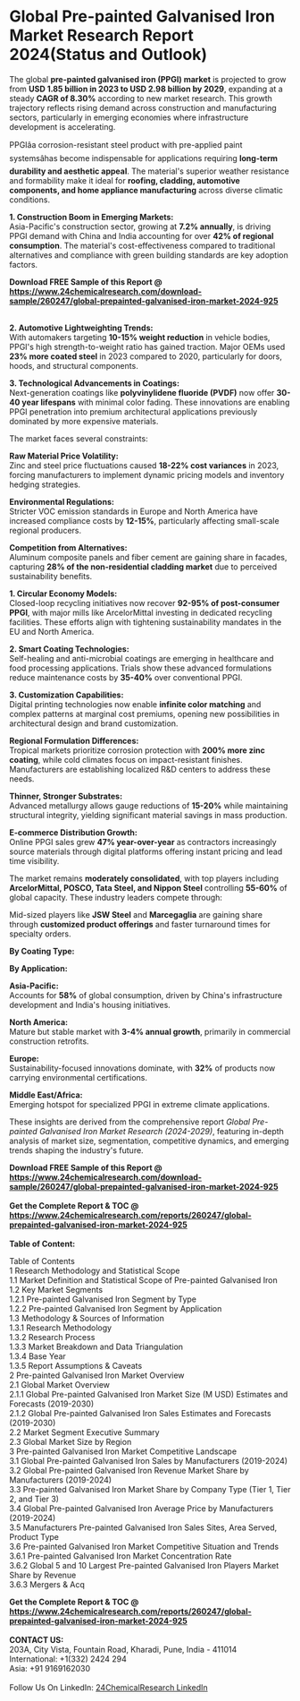 <h1>Global Pre-painted Galvanised Iron Market Research Report 2024(Status and Outlook)</h1><p>The global <strong>pre-painted galvanised iron (PPGI) market</strong> is projected to grow from <strong>USD 1.85 billion in 2023 to USD 2.98 billion by 2029</strong>, expanding at a steady <strong>CAGR of 8.30%</strong> according to new market research. This growth trajectory reflects rising demand across construction and manufacturing sectors, particularly in emerging economies where infrastructure development is accelerating.</p><p>PPGIâa corrosion-resistant steel product with pre-applied paint systemsâhas become indispensable for applications requiring <strong>long-term durability and aesthetic appeal</strong>. The material's superior weather resistance and formability make it ideal for <strong>roofing, cladding, automotive components, and home appliance manufacturing</strong> across diverse climatic conditions.</p><p><strong>1. Construction Boom in Emerging Markets:</strong><br>
Asia-Pacific's construction sector, growing at <strong>7.2% annually</strong>, is driving PPGI demand with China and India accounting for over <strong>42% of regional consumption</strong>. The material's cost-effectiveness compared to traditional alternatives and compliance with green building standards are key adoption factors.</p><div><b>Download FREE Sample of this Report @ 
            <a href="https://www.24chemicalresearch.com/download-sample/260247/global-prepainted-galvanised-iron-market-2024-925">
            https://www.24chemicalresearch.com/download-sample/260247/global-prepainted-galvanised-iron-market-2024-925</a></b></div><br><p><strong>2. Automotive Lightweighting Trends:</strong><br>
With automakers targeting <strong>10-15% weight reduction</strong> in vehicle bodies, PPGI's high strength-to-weight ratio has gained traction. Major OEMs used <strong>23% more coated steel</strong> in 2023 compared to 2020, particularly for doors, hoods, and structural components.</p><p><strong>3. Technological Advancements in Coatings:</strong><br>
Next-generation coatings like <strong>polyvinylidene fluoride (PVDF)</strong> now offer <strong>30-40 year lifespans</strong> with minimal color fading. These innovations are enabling PPGI penetration into premium architectural applications previously dominated by more expensive materials.</p><p>The market faces several constraints:</p><p><strong>Raw Material Price Volatility:</strong><br>
    Zinc and steel price fluctuations caused <strong>18-22% cost variances</strong> in 2023, forcing manufacturers to implement dynamic pricing models and inventory hedging strategies.</p><p><strong>Environmental Regulations:</strong><br>
    Stricter VOC emission standards in Europe and North America have increased compliance costs by <strong>12-15%</strong>, particularly affecting small-scale regional producers.</p><p><strong>Competition from Alternatives:</strong><br>
    Aluminum composite panels and fiber cement are gaining share in facades, capturing <strong>28% of the non-residential cladding market</strong> due to perceived sustainability benefits.</p><p><strong>1. Circular Economy Models:</strong><br>
Closed-loop recycling initiatives now recover <strong>92-95% of post-consumer PPGI</strong>, with major mills like ArcelorMittal investing in dedicated recycling facilities. These efforts align with tightening sustainability mandates in the EU and North America.</p><p><strong>2. Smart Coating Technologies:</strong><br>
Self-healing and anti-microbial coatings are emerging in healthcare and food processing applications. Trials show these advanced formulations reduce maintenance costs by <strong>35-40%</strong> over conventional PPGI.</p><p><strong>3. Customization Capabilities:</strong><br>
Digital printing technologies now enable <strong>infinite color matching</strong> and complex patterns at marginal cost premiums, opening new possibilities in architectural design and brand customization.</p><p><strong>Regional Formulation Differences:</strong><br>
    Tropical markets prioritize corrosion protection with <strong>200% more zinc coating</strong>, while cold climates focus on impact-resistant finishes. Manufacturers are establishing localized R&amp;D centers to address these needs.</p><p><strong>Thinner, Stronger Substrates:</strong><br>
    Advanced metallurgy allows gauge reductions of <strong>15-20%</strong> while maintaining structural integrity, yielding significant material savings in mass production.</p><p><strong>E-commerce Distribution Growth:</strong><br>
    Online PPGI sales grew <strong>47% year-over-year</strong> as contractors increasingly source materials through digital platforms offering instant pricing and lead time visibility.</p><p>The market remains <strong>moderately consolidated</strong>, with top players including <strong>ArcelorMittal, POSCO, Tata Steel, and Nippon Steel</strong> controlling <strong>55-60%</strong> of global capacity. These industry leaders compete through:</p><p>Mid-sized players like <strong>JSW Steel</strong> and <strong>Marcegaglia</strong> are gaining share through <strong>customized product offerings</strong> and faster turnaround times for specialty orders.</p><p><strong>By Coating Type:</strong></p><p><strong>By Application:</strong></p><p><strong>Asia-Pacific:</strong><br>
    Accounts for <strong>58%</strong> of global consumption, driven by China's infrastructure development and India's housing initiatives.</p><p><strong>North America:</strong><br>
    Mature but stable market with <strong>3-4% annual growth</strong>, primarily in commercial construction retrofits.</p><p><strong>Europe:</strong><br>
    Sustainability-focused innovations dominate, with <strong>32%</strong> of products now carrying environmental certifications.</p><p><strong>Middle East/Africa:</strong><br>
    Emerging hotspot for specialized PPGI in extreme climate applications.</p><p>These insights are derived from the comprehensive report <em>Global Pre-painted Galvanised Iron Market Research (2024-2029)</em>, featuring in-depth analysis of market size, segmentation, competitive dynamics, and emerging trends shaping the industry's future.</p><div><b>Download FREE Sample of this Report @ 
            <a href="https://www.24chemicalresearch.com/download-sample/260247/global-prepainted-galvanised-iron-market-2024-925">
            https://www.24chemicalresearch.com/download-sample/260247/global-prepainted-galvanised-iron-market-2024-925</a></b></div><br><div><b>Get the Complete Report & TOC @ 
            <a href="https://www.24chemicalresearch.com/reports/260247/global-prepainted-galvanised-iron-market-2024-925">
            https://www.24chemicalresearch.com/reports/260247/global-prepainted-galvanised-iron-market-2024-925</a></b></div><br>
            <b>Table of Content:</b><p>Table of Contents<br />
1 Research Methodology and Statistical Scope<br />
1.1 Market Definition and Statistical Scope of Pre-painted Galvanised Iron<br />
1.2 Key Market Segments<br />
1.2.1 Pre-painted Galvanised Iron Segment by Type<br />
1.2.2 Pre-painted Galvanised Iron Segment by Application<br />
1.3 Methodology & Sources of Information<br />
1.3.1 Research Methodology<br />
1.3.2 Research Process<br />
1.3.3 Market Breakdown and Data Triangulation<br />
1.3.4 Base Year<br />
1.3.5 Report Assumptions & Caveats<br />
2 Pre-painted Galvanised Iron Market Overview<br />
2.1 Global Market Overview<br />
2.1.1 Global Pre-painted Galvanised Iron Market Size (M USD) Estimates and Forecasts (2019-2030)<br />
2.1.2 Global Pre-painted Galvanised Iron Sales Estimates and Forecasts (2019-2030)<br />
2.2 Market Segment Executive Summary<br />
2.3 Global Market Size by Region<br />
3 Pre-painted Galvanised Iron Market Competitive Landscape<br />
3.1 Global Pre-painted Galvanised Iron Sales by Manufacturers (2019-2024)<br />
3.2 Global Pre-painted Galvanised Iron Revenue Market Share by Manufacturers (2019-2024)<br />
3.3 Pre-painted Galvanised Iron Market Share by Company Type (Tier 1, Tier 2, and Tier 3)<br />
3.4 Global Pre-painted Galvanised Iron Average Price by Manufacturers (2019-2024)<br />
3.5 Manufacturers Pre-painted Galvanised Iron Sales Sites, Area Served, Product Type<br />
3.6 Pre-painted Galvanised Iron Market Competitive Situation and Trends<br />
3.6.1 Pre-painted Galvanised Iron Market Concentration Rate<br />
3.6.2 Global 5 and 10 Largest Pre-painted Galvanised Iron Players Market Share by Revenue<br />
3.6.3 Mergers & Acq</p><div><b>Get the Complete Report & TOC @ 
            <a href="https://www.24chemicalresearch.com/reports/260247/global-prepainted-galvanised-iron-market-2024-925">
            https://www.24chemicalresearch.com/reports/260247/global-prepainted-galvanised-iron-market-2024-925</a></b></div><br><b>CONTACT US:</b><br>
            203A, City Vista, Fountain Road, Kharadi, Pune, India - 411014<br>
            International: +1(332) 2424 294<br>
            Asia: +91 9169162030 <br><br>
            Follow Us On LinkedIn: <a href="https://www.linkedin.com/company/24chemicalresearch/">24ChemicalResearch LinkedIn</a>